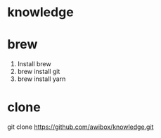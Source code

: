 # knowledge

# brew
1. Install brew
2. brew install git
3. brew install yarn
# clone
git clone https://github.com/awibox/knowledge.git
